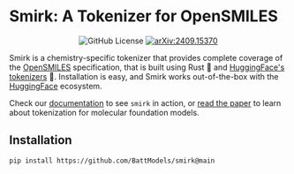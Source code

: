 # Smirk: A Tokenizer for OpenSMILES

<div align="center" display="flex" >

![GitHub License](https://img.shields.io/github/license/BattModels/smirk)
<a href="https://arxiv.org/abs/2409.15370">![arXiv:2409.15370](https://img.shields.io/badge/cs.LG-2409.15370-b31b1b?style=flat&amp;logo=arxiv&amp;logoColor=red)</a>

</div>

Smirk is a chemistry-specific tokenizer that provides complete coverage of the [OpenSMILES](http://opensmiles.org)
specification, that is built using Rust 🦀 and [HuggingFace's tokenizers](https://huggingface.co/docs/tokenizers) 🤗.
Installation is easy, and Smirk works out-of-the-box with the [HuggingFace](https://huggingface.co/docs) ecosystem.

Check our [documentation](https://eeg.engin.umich.edu/smirk) to see `smirk` in action, or [read the paper](https://arxiv.org/abs/2409.15370) to learn
about tokenization for molecular foundation models.

## Installation

```
pip install https://github.com/BattModels/smirk@main
```

